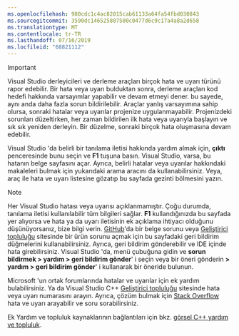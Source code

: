 ```yaml
---
ms.openlocfilehash: 980cdc1c4ac82015cab61133a64fa54fbd030843
ms.sourcegitcommit: 3590dc146525807500c0477d6c9c17a4a8a2d658
ms.translationtype: MT
ms.contentlocale: tr-TR
ms.lasthandoff: 07/16/2019
ms.locfileid: "68821112"
---
```

> [!IMPORTANT]
> Visual Studio derleyicileri ve derleme araçları birçok hata ve uyarı türünü rapor edebilir. Bir hata veya uyarı bulduktan sonra, derleme araçları kod hedefi hakkında varsayımlar yapabilir ve devam etmeyi dener. bu sayede, aynı anda daha fazla sorun bildirilebilir. Araçlar yanlış varsayımına sahip olursa, sonraki hatalar veya uyarılar projenize uygulanmayabilir. Projenizdeki sorunları düzeltirken, her zaman bildirilen ilk hata veya uyarıyla başlayın ve sık sık yeniden derleyin. Bir düzelme, sonraki birçok hata oluşmasına devam edebilir.

Visual Studio 'da belirli bir tanılama iletisi hakkında yardım almak için, **çıktı** penceresinde bunu seçin ve **F1** tuşuna basın. Visual Studio, varsa, bu hatanın belge sayfasını açar. Ayrıca, belirli hatalar veya uyarılar hakkındaki makaleleri bulmak için yukarıdaki arama aracını da kullanabilirsiniz. Veya, araç ile hata ve uyarı listesine gözatıp bu sayfada gezinti bölmesini yazın.

> [!NOTE]
> Her Visual Studio hatası veya uyarısı açıklanmamıştır. Çoğu durumda, tanılama iletisi kullanılabilir tüm bilgileri sağlar. **F1** kullandığınızda bu sayfada yer alıyorsa ve hata ya da uyarı iletisinin ek açıklama ihtiyacı olduğunu düşünüyorsanız, bize bilgi verin. [GitHub](https://github.com/MicrosoftDocs/cpp-docs/issues)'da bir belge sorunu veya [Geliştirici topluluğu](https://developercommunity.visualstudio.com/spaces/8/index.html) sitesinde bir ürün sorunu açmak için bu sayfadaki geri bildirim düğmelerini kullanabilirsiniz. Ayrıca, geri bildirim gönderebilir ve IDE içinde hata girebilirsiniz. Visual Studio 'da, menü çubuğuna gidin ve **sorun bildirmek > yardım > geri bildirim gönder**' i seçin veya bir öneri gönderin **> yardım > geri bildirim gönder**' i kullanarak bir öneride bulunun.

Microsoft 'un ortak forumlarında hatalar ve uyarılar için ek yardım bulabilirsiniz. Ya da Visual Studio C++ [Geliştirici topluluğu](https://developercommunity.visualstudio.com/spaces/8/index.html) sitesinde hata veya uyarı numarasını arayın. Ayrıca, çözüm bulmak için [Stack Overflow](https://stackoverflow.com/) hata ve uyarı arayabilir ve soru sorabilirsiniz.

Ek Yardım ve topluluk kaynaklarının bağlantıları için bkz. [görsel C++ yardım ve topluluk](../../overview/visual-cpp-help-and-community.md).